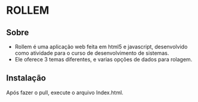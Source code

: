 # ROLLEM

## Sobre
* Rollem é uma aplicação web feita em html5 e javascript, desenvolvido como atividade para o curso de desenvolvimento de sistemas.
* Ele oferece 3 temas diferentes, e varias opções de dados para rolagem.


## Instalação

Após fazer o pull, execute o arquivo Index.html.

